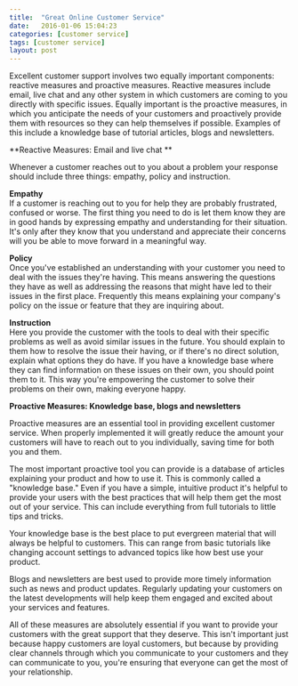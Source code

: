 ```yaml
---
title:  "Great Online Customer Service"
date:   2016-01-06 15:04:23
categories: [customer service]
tags: [customer service]
layout: post
---
```

Excellent customer support involves two equally important components: reactive measures and proactive measures. Reactive measures include email, live chat and any other system in which customers are coming to you directly with specific issues. Equally important is the proactive measures, in which you anticipate the needs of your customers and proactively provide them with resources so they can help themselves if possible. Examples of this include a knowledge base of tutorial articles, blogs and newsletters.  

**Reactive Measures: Email and live chat **  

Whenever a customer reaches out to you about a problem your response should include three things: empathy, policy and instruction.  

**Empathy**  
If a customer is reaching out to you for help they are probably frustrated, confused or worse. The first thing you need to do is let them know they are in good hands by expressing empathy and understanding for their situation. It's only after they know that you understand and appreciate their concerns will you be able to move forward in a meaningful way.  

**Policy**  
Once you've established an understanding with your customer you need to deal with the issues they're having. This means answering the questions they have as well as addressing the reasons that might have led to their issues in the first place. Frequently this means explaining your company's policy on the issue or feature that they are inquiring about.  

**Instruction**  
Here you provide the customer with the tools to deal with their specific problems as well as avoid similar issues in the future. You should explain to them how to resolve the issue their having, or if there's no direct solution, explain what options they do have. If you have a knowledge base where they can find information on these issues on their own, you should point them to it. This way you're empowering the customer to solve their problems on their own, making everyone happy.  

**Proactive Measures: Knowledge base, blogs and newsletters**  

Proactive measures are an essential tool in providing excellent customer service. When properly implemented it will greatly reduce the amount your customers will have to reach out to you individually, saving time for both you and them.  

The most important proactive tool you can provide is a database of articles explaining your product and how to use it. This is commonly called a "knowledge base." Even if you have a simple, intuitive product it's helpful to provide your users with the best practices that will help them get the most out of your service. This can include everything from full tutorials to little tips and tricks.  

Your knowledge base is the best place to put evergreen material that will always be helpful to customers. This can range from basic tutorials like changing account settings to advanced topics like how best use your product.  

Blogs and newsletters are best used to provide more timely information such as news and product updates. Regularly updating your customers on the latest developments will help keep them engaged and excited about your services and features.  

All of these measures are absolutely essential if you want to provide your customers with the great support that they deserve. This isn't important just because happy customers are loyal customers, but because by providing clear channels through which you communicate to your customers and they can communicate to you, you're ensuring that everyone can get the most of your relationship.
